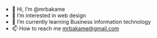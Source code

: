 - 👋 Hi, I’m @mrbakame
- 👀 I’m interested in web design
- 🌱 I’m currently learning Business information technology
- 📫 How to reach me mrbakame@gmail.com

<!---
mrbakame/mrbakame is a ✨ special ✨ repository because its `README.md` (this file) appears on your GitHub profile.
You can click the Preview link to take a look at your changes.
--->
